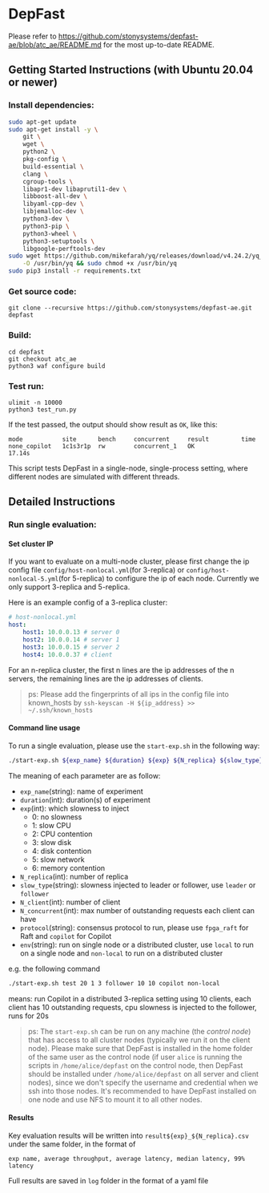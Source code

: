 
# DepFast

Please refer to https://github.com/stonysystems/depfast-ae/blob/atc_ae/README.md for the most up-to-date README.

## Getting Started Instructions (with Ubuntu 20.04 or newer)

### Install dependencies:

```sh
sudo apt-get update
sudo apt-get install -y \
    git \
    wget \
    python2 \
    pkg-config \
    build-essential \
    clang \
    cgroup-tools \
    libapr1-dev libaprutil1-dev \
    libboost-all-dev \
    libyaml-cpp-dev \
    libjemalloc-dev \
    python3-dev \
    python3-pip \
    python3-wheel \
    python3-setuptools \
    libgoogle-perftools-dev
sudo wget https://github.com/mikefarah/yq/releases/download/v4.24.2/yq_linux_amd64 \
    -O /usr/bin/yq && sudo chmod +x /usr/bin/yq
sudo pip3 install -r requirements.txt
```

### Get source code:
```
git clone --recursive https://github.com/stonysystems/depfast-ae.git depfast
```

### Build:

```
cd depfast
git checkout atc_ae
python3 waf configure build 
```

### Test run:
```
ulimit -n 10000
python3 test_run.py
```
If the test passed, the output should show result as `OK`, like this:
```
mode           site      bench     concurrent     result         time 
none_copilot   1c1s3r1p  rw        concurrent_1   OK             17.14s
```
This script tests DepFast in a single-node, single-process setting, where different nodes are simulated with different threads.

## Detailed Instructions

### Run single evaluation:

#### Set cluster IP

If you want to evaluate on a multi-node cluster, please first change the ip config file `config/host-nonlocal.yml`(for 3-replica) or `config/host-nonlocal-5.yml`(for 5-replica) to configure the ip of each node. Currently we only support 3-replica and 5-replica.

Here is an example config of a 3-replica cluster:
```yaml
# host-nonlocal.yml
host:
    host1: 10.0.0.13 # server 0
    host2: 10.0.0.14 # server 1
    host3: 10.0.0.15 # server 2
    host4: 10.0.0.37 # client
```
For an n-replica cluster, the first n lines are the ip addresses of the n servers, the remaining lines are the ip addresses of clients.

> ps: Please add the fingerprints of all ips in the config file into known_hosts by `ssh-keyscan -H ${ip_address} >> ~/.ssh/known_hosts`

#### Command line usage
To run a single evaluation, please use the `start-exp.sh` in the following way:
```sh
./start-exp.sh ${exp_name} ${duration} ${exp} ${N_replica} ${slow_type} ${N_client} ${N_concurrent} ${protocol} ${env}
```
The meaning of each parameter are as follow:
- `exp_name`(string): name of experiment
- `duration`(int): duration(s) of experiment
- `exp`(int): which slowness to inject
    - 0: no slowness
    - 1: slow CPU
    - 2: CPU contention
    - 3: slow disk
    - 4: disk contention
    - 5: slow network
    - 6: memory contention
- `N_replica`(int): number of replica
- `slow_type`(string): slowness injected to leader or follower, use `leader` or `follower`
- `N_client`(int): number of client
- `N_concurrent`(int): max number of outstanding requests each client can have
- `protocol`(string): consensus protocol to run, please use `fpga_raft` for Raft and `copilot` for Copilot
- `env`(string): run on single node or a distributed cluster, use `local` to run on a single node and `non-local` to run on a distributed cluster

e.g. the following command
```sh
./start-exp.sh test 20 1 3 follower 10 10 copilot non-local
```
means: run Copilot in a distributed 3-replica setting using 10 clients, each client has 10 outstanding requests, cpu slowness is injected to the follower, runs for 20s

> ps: The `start-exp.sh` can be run on any machine (the *control node*) that has access to all cluster nodes (typically we run it on the client node). Please make sure that DepFast is installed in the home folder of the same user as the control node (if user `alice` is running the scripts in `/home/alice/depfast` on the control node, then DepFast should be installed under `/home/alice/depfast` on all server and client nodes), since we don't specify the username and credential when we ssh into those nodes. It's recommended to have DepFast installed on one node and use NFS to mount it to all other nodes.

#### Results
Key evaluation results will be written into `result${exp}_${N_replica}.csv` under the same folder, in the format of
```csv
exp name, average throughput, average latency, median latency, 99% latency
```
Full results are saved in `log` folder in the format of a yaml file

